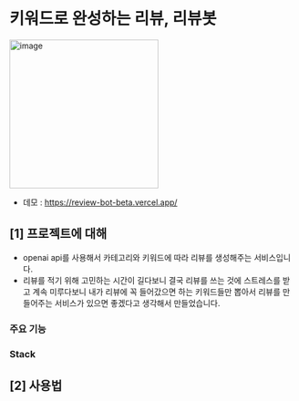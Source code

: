 # 키워드로 완성하는 리뷰, 리뷰봇

<img width="261" alt="image" src="https://github.com/user-attachments/assets/a47c808a-d62b-475d-9e55-f46dea75baed">

- 데모 : https://review-bot-beta.vercel.app/

## [1] 프로젝트에 대해

- openai api를 사용해서 카테고리와 키워드에 따라 리뷰를 생성해주는 서비스입니다.
- 리뷰를 적기 위해 고민하는 시간이 길다보니 결국 리뷰를 쓰는 것에 스트레스를 받고 계속 미루다보니 내가 리뷰에 꼭 들어갔으면 하는 키워드들만 뽑아서 리뷰를 만들어주는 서비스가 있으면 좋겠다고 생각해서 만들었습니다.

### 주요 기능

### Stack

## [2] 사용법
